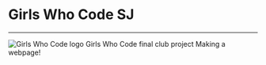 # Girls Who Code SJ
***
![Girls Who Code logo](https://github.com/parmita52/GirlsWhoCodeSJ/blob/master/gwclogo1.png)
Girls Who Code final club project 
Making a webpage!
